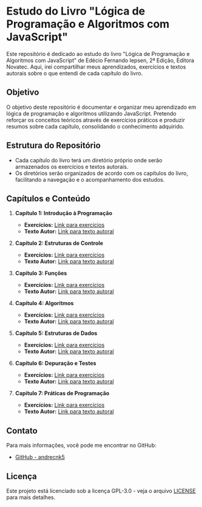 # Estudo do Livro "Lógica de Programação e Algoritmos com JavaScript"

Este repositório é dedicado ao estudo do livro "Lógica de Programação e Algoritmos com JavaScript" de Edécio Fernando Iepsen, 2ª Edição, Editora Novatec. Aqui, irei compartilhar meus aprendizados, exercícios e textos autorais sobre o que entendi de cada capítulo do livro.

## Objetivo

O objetivo deste repositório é documentar e organizar meu aprendizado em lógica de programação e algoritmos utilizando JavaScript. Pretendo reforçar os conceitos teóricos através de exercícios práticos e produzir resumos sobre cada capítulo, consolidando o conhecimento adquirido.

## Estrutura do Repositório

- Cada capítulo do livro terá um diretório próprio onde serão armazenados os exercícios e textos autorais.
- Os diretórios serão organizados de acordo com os capítulos do livro, facilitando a navegação e o acompanhamento dos estudos.

## Capítulos e Conteúdo

1. **Capítulo 1: Introdução à Programação**

   - **Exercícios:** [Link para exercícios](capitulo-01/exercicios)
   - **Texto Autor:** [Link para texto autoral](capitulo-01/texto-autoral.md)

2. **Capítulo 2: Estruturas de Controle**

   - **Exercícios:** [Link para exercícios](capitulo-02/exercicios)
   - **Texto Autor:** [Link para texto autoral](capitulo-02/texto-autoral.md)

3. **Capítulo 3: Funções**

   - **Exercícios:** [Link para exercícios](capitulo-03/exercicios)
   - **Texto Autor:** [Link para texto autoral](capitulo-03/texto-autoral.md)

4. **Capítulo 4: Algoritmos**

   - **Exercícios:** [Link para exercícios](capitulo-04/exercicios)
   - **Texto Autor:** [Link para texto autoral](capitulo-04/texto-autoral.md)

5. **Capítulo 5: Estruturas de Dados**

   - **Exercícios:** [Link para exercícios](capitulo-05/exercicios)
   - **Texto Autor:** [Link para texto autoral](capitulo-05/texto-autoral.md)

6. **Capítulo 6: Depuração e Testes**

   - **Exercícios:** [Link para exercícios](capitulo-06/exercicios)
   - **Texto Autor:** [Link para texto autoral](capitulo-06/texto-autoral.md)

7. **Capítulo 7: Práticas de Programação**
   - **Exercícios:** [Link para exercícios](capitulo-07/exercicios)
   - **Texto Autor:** [Link para texto autoral](capitulo-07/texto-autoral.md)

## Contato

Para mais informações, você pode me encontrar no GitHub:

- [GitHub - andrecnk5](https://github.com/andrecnk5)

## Licença

Este projeto está licenciado sob a licença GPL-3.0 - veja o arquivo [LICENSE](LICENSE) para mais detalhes.
